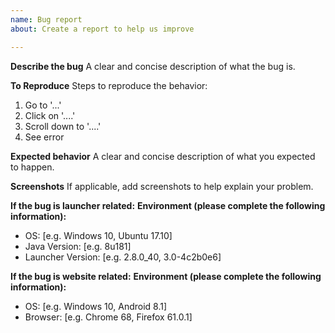 ```yaml
---
name: Bug report
about: Create a report to help us improve

---
```


**Describe the bug**
A clear and concise description of what the bug is.

**To Reproduce**
Steps to reproduce the behavior:
1. Go to '...'
2. Click on '....'
3. Scroll down to '....'
4. See error

**Expected behavior**
A clear and concise description of what you expected to happen.

**Screenshots**
If applicable, add screenshots to help explain your problem.

**If the bug is launcher related:**
**Environment (please complete the following information):**
 - OS: [e.g. Windows 10, Ubuntu 17.10]
 - Java Version: [e.g. 8u181]
 - Launcher Version: [e.g. 2.8.0_40, 3.0-4c2b0e6]

**If the bug is website related:**
**Environment (please complete the following information):**
 - OS: [e.g. Windows 10, Android 8.1]
 - Browser: [e.g. Chrome 68, Firefox 61.0.1]
